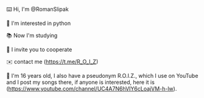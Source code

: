 ⌨️ Hi, I'm @RomanSlipak

🐍 I'm interested in python

📚 Now I'm studying

🤝 I invite you to cooperate

✉️ contact me (https://t.me/R_O_I_Z)

🧐 I'm 16 years old, I also have a pseudonym R.O.I.Z., which I use on YouTube and I post my songs there, if anyone is interested, here it is (https://www.youtube.com/channel/UC4A7N6hVIY6cLoajVM-h-lw).
